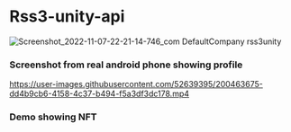 # Rss3-unity-api

![Screenshot_2022-11-07-22-21-14-746_com DefaultCompany rss3unity](https://user-images.githubusercontent.com/52639395/200463552-5c078864-dde2-4739-8c39-51b73db9b3c1.jpg)
### Screenshot from real android phone showing profile



https://user-images.githubusercontent.com/52639395/200463675-dd4b9cb6-4158-4c37-b494-f5a3df3dc178.mp4
### Demo showing NFT
